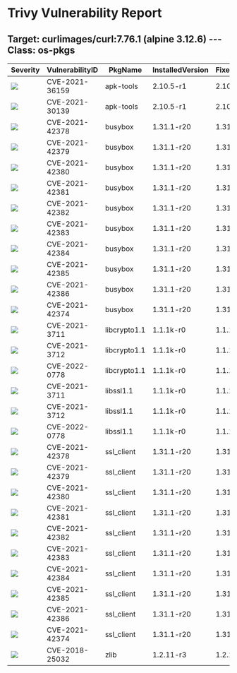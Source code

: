 # Trivy Vulnerability Report




## Target: curlimages/curl:7.76.1 (alpine 3.12.6) --- Class: os-pkgs
|Severity|VulnerabilityID|PkgName|InstalledVersion|FixedVersion|
|--------|---------------|-------|----------------|------------|
|![](https://img.shields.io/badge/-CRITICAL-red)|CVE-2021-36159|apk-tools|2.10.5-r1|2.10.7-r0|
|![](https://img.shields.io/badge/-HIGH-orange)|CVE-2021-30139|apk-tools|2.10.5-r1|2.10.6-r0|
|![](https://img.shields.io/badge/-HIGH-orange)|CVE-2021-42378|busybox|1.31.1-r20|1.31.1-r21|
|![](https://img.shields.io/badge/-HIGH-orange)|CVE-2021-42379|busybox|1.31.1-r20|1.31.1-r21|
|![](https://img.shields.io/badge/-HIGH-orange)|CVE-2021-42380|busybox|1.31.1-r20|1.31.1-r21|
|![](https://img.shields.io/badge/-HIGH-orange)|CVE-2021-42381|busybox|1.31.1-r20|1.31.1-r21|
|![](https://img.shields.io/badge/-HIGH-orange)|CVE-2021-42382|busybox|1.31.1-r20|1.31.1-r21|
|![](https://img.shields.io/badge/-HIGH-orange)|CVE-2021-42383|busybox|1.31.1-r20|1.31.1-r21|
|![](https://img.shields.io/badge/-HIGH-orange)|CVE-2021-42384|busybox|1.31.1-r20|1.31.1-r21|
|![](https://img.shields.io/badge/-HIGH-orange)|CVE-2021-42385|busybox|1.31.1-r20|1.31.1-r21|
|![](https://img.shields.io/badge/-HIGH-orange)|CVE-2021-42386|busybox|1.31.1-r20|1.31.1-r21|
|![](https://img.shields.io/badge/-MEDIUM-yellow)|CVE-2021-42374|busybox|1.31.1-r20|1.31.1-r21|
|![](https://img.shields.io/badge/-CRITICAL-red)|CVE-2021-3711|libcrypto1.1|1.1.1k-r0|1.1.1l-r0|
|![](https://img.shields.io/badge/-HIGH-orange)|CVE-2021-3712|libcrypto1.1|1.1.1k-r0|1.1.1l-r0|
|![](https://img.shields.io/badge/-HIGH-orange)|CVE-2022-0778|libcrypto1.1|1.1.1k-r0|1.1.1n-r0|
|![](https://img.shields.io/badge/-CRITICAL-red)|CVE-2021-3711|libssl1.1|1.1.1k-r0|1.1.1l-r0|
|![](https://img.shields.io/badge/-HIGH-orange)|CVE-2021-3712|libssl1.1|1.1.1k-r0|1.1.1l-r0|
|![](https://img.shields.io/badge/-HIGH-orange)|CVE-2022-0778|libssl1.1|1.1.1k-r0|1.1.1n-r0|
|![](https://img.shields.io/badge/-HIGH-orange)|CVE-2021-42378|ssl_client|1.31.1-r20|1.31.1-r21|
|![](https://img.shields.io/badge/-HIGH-orange)|CVE-2021-42379|ssl_client|1.31.1-r20|1.31.1-r21|
|![](https://img.shields.io/badge/-HIGH-orange)|CVE-2021-42380|ssl_client|1.31.1-r20|1.31.1-r21|
|![](https://img.shields.io/badge/-HIGH-orange)|CVE-2021-42381|ssl_client|1.31.1-r20|1.31.1-r21|
|![](https://img.shields.io/badge/-HIGH-orange)|CVE-2021-42382|ssl_client|1.31.1-r20|1.31.1-r21|
|![](https://img.shields.io/badge/-HIGH-orange)|CVE-2021-42383|ssl_client|1.31.1-r20|1.31.1-r21|
|![](https://img.shields.io/badge/-HIGH-orange)|CVE-2021-42384|ssl_client|1.31.1-r20|1.31.1-r21|
|![](https://img.shields.io/badge/-HIGH-orange)|CVE-2021-42385|ssl_client|1.31.1-r20|1.31.1-r21|
|![](https://img.shields.io/badge/-HIGH-orange)|CVE-2021-42386|ssl_client|1.31.1-r20|1.31.1-r21|
|![](https://img.shields.io/badge/-MEDIUM-yellow)|CVE-2021-42374|ssl_client|1.31.1-r20|1.31.1-r21|
|![](https://img.shields.io/badge/-HIGH-orange)|CVE-2018-25032|zlib|1.2.11-r3|1.2.12-r0|
